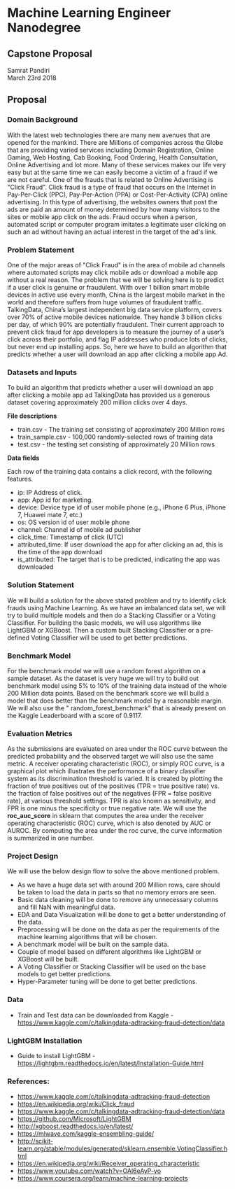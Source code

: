 # Machine Learning Engineer Nanodegree
## Capstone Proposal
Samrat Pandiri  
March 23rd 2018

## Proposal

### Domain Background

With the latest web technologies there are many new avenues that are opened for the mankind. There are Millions of companies across the Globe that are providing varied services including Domain Registration, Online Gaming, Web Hosting, Cab Booking, Food Ordering, Health Consultation, Online Advertising and lot more. Many of these services makes our life very easy but at the same time we can easily become a victim of a fraud if we are not careful. One of the frauds that is related to Online Advertising is "Click Fraud". Click fraud is a type of fraud that occurs on the Internet in Pay-Per-Click (PPC), Pay-Per-Action (PPA) or Cost-Per-Activity (CPA) online advertising. In this type of advertising, the websites owners that post the ads are paid an amount of money determined by how many visitors to the sites or mobile app click on the ads. Fraud occurs when a person, automated script or computer program imitates a legitimate user clicking on such an ad without having an actual interest in the target of the ad's link.

### Problem Statement

One of the major areas of "Click Fraud" is in the area of mobile ad channels where automated scripts may click mobile ads or download a mobile app without a real reason. The problem that we will be solving here is to predict if a user click is genuine or fraudulent. With over 1 billion smart mobile devices in active use every month, China is the largest mobile market in the world and therefore suffers from huge volumes of fraudulent traffic.
TalkingData, China’s largest independent big data service platform, covers over 70% of active mobile devices nationwide. They handle 3 billion clicks per day, of which 90% are potentially fraudulent. Their current approach to prevent click fraud for app developers is to measure the journey of a user’s click across their portfolio, and flag IP addresses who produce lots of clicks, but never end up installing apps.
So, here we have to build an algorithm that predicts whether a user will download an app after clicking a mobile app Ad.


### Datasets and Inputs

To build an algorithm that predicts whether a user will download an app after clicking a mobile app ad TalkingData has provided us a generous dataset covering approximately 200 million clicks over 4 days.

**File descriptions**

- train.csv - The training set consisting of approximately 200 Million rows
- train_sample.csv - 100,000 randomly-selected rows of training data
- test.csv - the testing set consisting of approximately 20 Million rows

**Data fields**

Each row of the training data contains a click record, with the following features.

- ip: IP Address of click.
- app: App id for marketing.
- device: Device type id of user mobile phone (e.g., iPhone 6 Plus, iPhone 7, Huawei mate 7, etc.)
- os: OS version id of user mobile phone
- channel: Channel id of mobile ad publisher
- click_time: Timestamp of click (UTC)
- attributed_time: If user download the app for after clicking an ad, this is the time of the app download
- is_attributed: The target that is to be predicted, indicating the app was downloaded


### Solution Statement

We will build a solution for the above stated problem and try to identify click frauds using Machine Learning. As we have an imbalanced data set, we will try to build multiple models and then do a Stacking Classifier or a Voting Classifier. For building the basic models, we will use algorithms like LightGBM or XGBoost. Then a custom built Stacking Classifier or a pre-defined Voting Classifier will be used to get better predictions.

### Benchmark Model

For the benchmark model we will use a random forest algorithm on a sample dataset. As the dataset is very huge we will try to build out benchmark model using 5% to 10% of the training data instead of the whole 200 Million data points. Based on the benchmark score we will build a model that does better than the benchmark model by a reasonable margin.
We will also use the " random_forest_benchmark" that is already present on the Kaggle Leaderboard with a score of 0.9117.


### Evaluation Metrics

As the submissions are evaluated on area under the ROC curve between the predicted probability and the observed target we will also use the same metric.
A receiver operating characteristic (ROC), or simply ROC curve, is a graphical plot which illustrates the performance of a binary classifier system as its discrimination threshold is varied. It is created by plotting the fraction of true positives out of the positives (TPR = true positive rate) vs. the fraction of false positives out of the negatives (FPR = false positive rate), at various threshold settings. TPR is also known as sensitivity, and FPR is one minus the specificity or true negative rate.
We will use the __roc_auc_score__ in sklearn that computes the area under the receiver operating characteristic (ROC) curve, which is also denoted by AUC or AUROC. By computing the area under the roc curve, the curve information is summarized in one number.


### Project Design

We will use the below design flow to solve the above mentioned problem.

- As we have a huge data set with around 200 Million rows, care should be taken to load the data in parts so that no memory errors are seen.
- Basic data cleaning will be done to remove any unnecessary columns and fill NaN with meaningful data.
- EDA and Data Visualization will be done to get a better understanding of the data.
- Preprocessing will be done on the data as per the requirements of the machine learning algorithms that will be chosen.
- A benchmark model will be built on the sample data.
- Couple of model based on different algorithms like LightGBM or XGBoost will be built.
- A Voting Classifier or Stacking Classifier will be used on the base models to get better predictions.
- Hyper-Parameter tuning will be done to get better predictions.

### Data

- Train and Test data can be downloaded from Kaggle - https://www.kaggle.com/c/talkingdata-adtracking-fraud-detection/data

### LightGBM Installation

- Guide to install LightGBM - https://lightgbm.readthedocs.io/en/latest/Installation-Guide.html

### References:

- https://www.kaggle.com/c/talkingdata-adtracking-fraud-detection
- https://en.wikipedia.org/wiki/Click_fraud
- https://www.kaggle.com/c/talkingdata-adtracking-fraud-detection/data
- https://github.com/Microsoft/LightGBM
- http://xgboost.readthedocs.io/en/latest/
- https://mlwave.com/kaggle-ensembling-guide/
- http://scikit-learn.org/stable/modules/generated/sklearn.ensemble.VotingClassifier.html
- https://en.wikipedia.org/wiki/Receiver_operating_characteristic
- https://www.youtube.com/watch?v=OAl6eAyP-yo
- https://www.coursera.org/learn/machine-learning-projects
